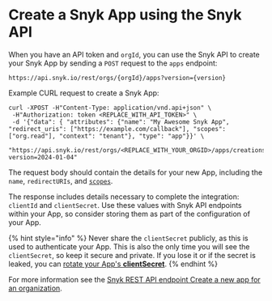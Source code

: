 # Create a Snyk App using the Snyk API

When you have an API token and `orgId`, you can use the Snyk API to create your Snyk App by sending a `POST` request to the `apps` endpoint:

```
https://api.snyk.io/rest/orgs/{orgId}/apps?version={version}
```

Example CURL request to create a Snyk App:

```
curl -XPOST -H"Content-Type: application/vnd.api+json" \
 -H"Authorization: token <REPLACE_WITH_API_TOKEN>" \
 -d '{"data": { "attributes": {"name": "My Awesome Snyk App", "redirect_uris": ["https://example.com/callback"], "scopes": ["org.read"], "context": "tenant"}, "type": "app"}}' \
 "https://api.snyk.io/rest/orgs/<REPLACE_WITH_YOUR_ORGID>/apps/creations?version=2024-01-04"
```

The request body should contain the details for your new App, including the `name`, `redirectURIs`, and [`scopes`](scopes-to-request.md).

The response includes details necessary to complete the integration: `clientId` and `clientSecret`. Use these values with Snyk API endpoints within your App, so consider storing them as part of the configuration of your App.

{% hint style="info" %}
Never share the `clientSecret` publicly, as this is used to authenticate your App. This is also the only time you will see the `clientSecret`, so keep it secure and private. If you lose it or if the secret is leaked, you can [rotate your App's **clientSecret**](set-up-a-snyk-app/managie-app-details.md#rotate-app-client-secret).
{% endhint %}

For more information see the [Snyk REST API endpoint Create a new app for an organization](https://apidocs.snyk.io/#post-/orgs/-org\_id-/apps).
